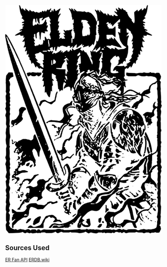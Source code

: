 ![EldenRing](./docs/banner.svg)

## Sources Used

[ER Fan API](https://docs.eldenring.fanapis.com/docs/)
[ERDB.wiki](https://api.erdb.wiki/v1)
